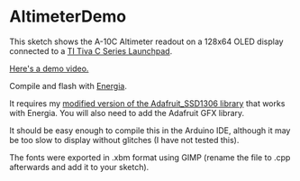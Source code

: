 AltimeterDemo
=============

This sketch shows the A-10C Altimeter readout on a 128x64 OLED display connected to a [TI Tiva C Series Launchpad](http://www.ti.com/ww/en/launchpad/launchpads-connected.html#tabs).

[Here's a demo video.](http://youtu.be/gp8maRS7XB0)

Compile and flash with [Energia](http://energia.nu).

It requires my [modified version of the Adafruit_SSD1306 library](https://github.com/jboecker/Adafruit_SSD1306_Energia) that works with Energia. You will also need to add the Adafruit GFX library.

It should be easy enough to compile this in the Arduino IDE, although it may be too slow to display without glitches (I have not tested this).

The fonts were exported in .xbm format using GIMP (rename the file to .cpp afterwards and add it to your sketch).

